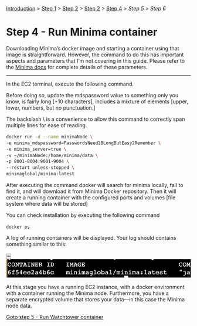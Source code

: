 [Introduction](../index.md) > [Step 1](../step1/index.md) > [Step 2](../step2/index.md)  > [Step 2](../step3/index.md) > <u>Step 4</u> > *Step 5* > *Step 6*

# Step 4 - Run Minima container

Downloading Minima’s docker image and starting a container using that image is straightforward. However, the command to do this has important aspects and parameters that I’m not covering in this guide. Please refer to the [Minima docs](https://docs.minima.global/docs/runanode/get_started) for complete details of these parameters.

---

In the EC2 terminal, execute the following command. 

Before doing so, update the mdspassword value to something only you know, is fairly long [+10 characters], includes a mixture of elements [upper, lower, numbers, but no punctuation.]  

The backslash \ is a convenience to allow this command to correctly span multiple lines for ease of reading. 

```bash
docker run -d --name minimaNode \
-e minima_mdspassword=PasswordsNeed2BLongButEasy2Remember \
-e minima_server=true \
-v ~/minimaNode:/home/minima/data \
-p 8001-8004:9001-9004 \
--restart unless-stopped \
minimaglobal/minima:latest
```
After executing the command docker will search for minima locally, fail to find it, and will download it from Minima Docker repository. Then it will create a running container with the configured ports and volumes [file system where data will be stored]

You can check installation by executing the following command

`docker ps`

A log of running containers will be displayed. Your log should contains something similar to this:

￼![](minimaContainer.png)

At this stage you have a running EC2 instance, with a docker environment with a container running the Minima node. Furthermore, you have a separate encrypted volume that stores your data—in this case the Minima node data.

[Goto step 5 - Run Watchtower container](../step5/index.md)